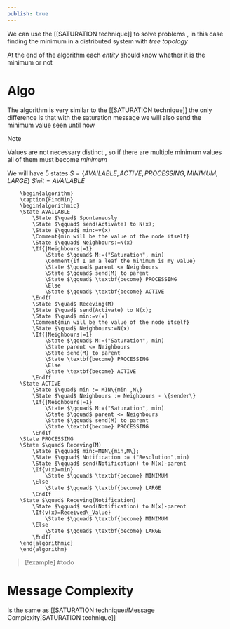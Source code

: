 ```yaml
---
publish: true
---
```

We can use the [[SATURATION technique]] to solve problems , in this case finding the minimum in a distributed system with *tree topology* 

At the end of the algorithm each *entity* should know whether it is the minimum or not 
# Algo 

The algorithm is very similar to the [[SATURATION technique]] the only difference is that with the saturation message we will also send the minimum value seen until now

>[!note] 
>Values are not necessary distinct , so if there are multiple minimum values all of them must become *minimum*

We will have 5 states $S=\{AVAILABLE,ACTIVE,PROCESSING,MINIMUM,LARGE\}$
$Sinit = AVAILABLE$

```pseudo
	\begin{algorithm}
	\caption{FindMin}
	\begin{algorithmic}
	\State AVAILABLE
		\State $\quad$ Spontaneusly
		\State $\qquad$ send(Activate) to N(x);
		\State $\qquad$ min:=v(x) 
		\Comment{min will be the value of the node itself}
		\State $\qquad$ Neighbours:=N(x)
		\If{|Neighbours|=1}
			\State $\qquad$ M:=("Saturation", min)
			\Comment{if I am a leaf the minimum is my value}
			\State $\qquad$ parent <= Neighbours
			\State $\qquad$ send(M) to parent
			\State $\qquad$ \textbf{become} PROCESSING
			\Else 
			\State $\qquad$ \textbf{become} ACTIVE
        \EndIf
		\State $\quad$ Receving(M)
		\State $\quad$ send(Activate) to N(x);
		\State $\quad$ min:=v(x) 
		\Comment{min will be the value of the node itself}
		\State $\quad$ Neighbours:=N(x)
		\If{|Neighbours|=1}
			\State $\qquad$ M:=("Saturation", min)
			\State parent <= Neighbours
			\State send(M) to parent
			\State \textbf{become} PROCESSING
			\Else 
			\State \textbf{become} ACTIVE
        \EndIf
    \State ACTIVE
	    \State $\quad$ min := MIN\{min ,M\}
	    \State $\quad$ Neighbours := Neighbours - \{sender\} 
	    \If{|Neighbours|=1}
			\State $\qquad$ M:=("Saturation", min)
			\State $\qquad$ parent <= Neighbours
			\State $\qquad$ send(M) to parent
			\State \textbf{become} PROCESSING
        \EndIf
    \State PROCESSING
    \State $\quad$ Receving(M)
		\State $\qquad$ min:=MIN\{min,M\};
		\State $\qquad$ Notification := ("Resolution",min)
		\State $\qquad$ send(Notification) to N(x)-parent
		\If{v(x)=min}
			\State $\qquad$ \textbf{become} MINIMUM
		\Else
			\State $\qquad$ \textbf{become} LARGE
        \EndIf
    \State $\quad$ Receving(Notification)
		\State $\qquad$ send(Notification) to N(x)-parent
		\If{v(x)=Received\_Value}
			\State $\qquad$ \textbf{become} MINIMUM
		\Else
			\State $\qquad$ \textbf{become} LARGE
        \EndIf
	\end{algorithmic}
	\end{algorithm}
```

>[!example] 
>#todo

# Message Complexity 

Is the same as [[SATURATION technique#Message Complexity|SATURATION technique]] 